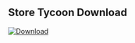 ## Store Tycoon Download

[![Download](https://user-images.githubusercontent.com/37746191/111686383-ab153180-8831-11eb-953f-e28678b0d1f8.png)](https://google.com)




